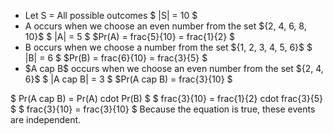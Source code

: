 <ul>
<li> Let S = All possible outcomes 
$ |S| = 10 $
	<li> A occurs when we choose an even number from the set ${2, 4, 6, 8, 10}$ 
$ |A| = 5 $ 
$Pr(A) = frac{5}{10} = frac{1}{2} $
	<li> B occurs when we choose a number from the set ${1, 2, 3, 4, 5, 6}$ 
$ |B| = 6 $ 
$Pr(B) = frac{6}{10} = frac{3}{5} $
	<li> $A cap B$ occurs when we choose an even number from the set ${2, 4, 6}$ 
$ |A cap B| = 3 $ 
$Pr(A cap B) = frac{3}{10} $
</ul>
$ Pr(A cap B) = Pr(A) cdot Pr(B) $ 
$ frac{3}{10} = frac{1}{2} cdot frac{3}{5} $ 
$ frac{3}{10} = frac{3}{10} $ 
Because the equation is true, these events are independent.
